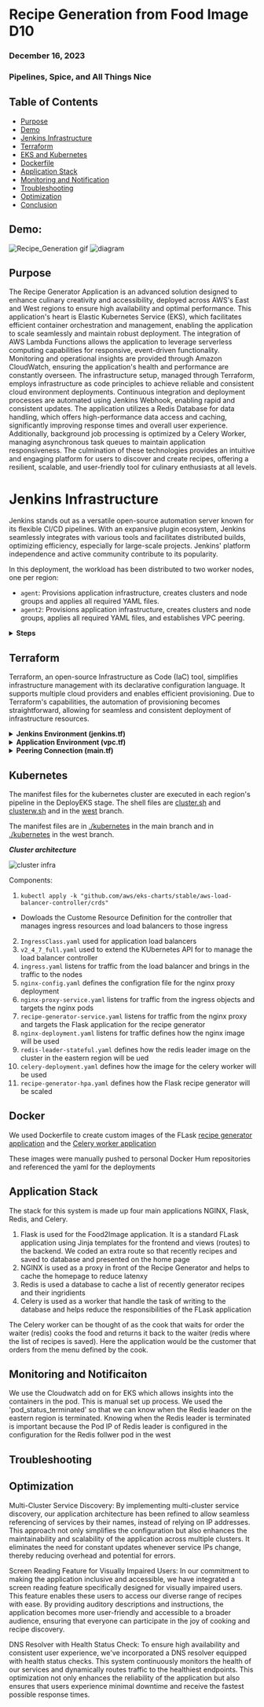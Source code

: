 # Recipe Generation from Food Image D10
### December 16, 2023
### Pipelines, Spice, and All Things Nice

## Table of Contents
- [Purpose](#purpose)
- [Demo](#demo)
- [Jenkins Infrastructure](#jenkins-infrastructure)
- [Terraform](#terraform)
- [EKS and Kubernetes](#eks-and-kubernetes)
- [Dockerfile](#dockerfile)
- [Application Stack](#application-stack)
- [Monitoring and Notification](#monitoring-and-notification)
- [Troubleshooting](#troubleshooting)
- [Optimization](#optimization)
- [Conclusion](#conclusion)

## Demo:
![Recipe_Generation gif](https://user-images.githubusercontent.com/55757415/124395585-8d0d0780-dd22-11eb-86fe-3a23d921b608.gif)
![diagram](FINAL.jpg)

## Purpose
The Recipe Generator Application is an advanced solution designed to enhance culinary creativity and accessibility, deployed across AWS's East and West regions to ensure high availability and optimal performance. This application's heart is Elastic Kubernetes Service (EKS), which facilitates efficient container orchestration and management, enabling the application to scale seamlessly and maintain robust deployment. The integration of AWS Lambda Functions allows the application to leverage serverless computing capabilities for responsive, event-driven functionality. Monitoring and operational insights are provided through Amazon CloudWatch, ensuring the application's health and performance are constantly overseen. The infrastructure setup, managed through Terraform, employs infrastructure as code principles to achieve reliable and consistent cloud environment deployments. Continuous integration and deployment processes are automated using Jenkins Webhook, enabling rapid and consistent updates. The application utilizes a Redis Database for data handling, which offers high-performance data access and caching, significantly improving response times and overall user experience. Additionally, background job processing is optimized by a Celery Worker, managing asynchronous task queues to maintain application responsiveness. The culmination of these technologies provides an intuitive and engaging platform for users to discover and create recipes, offering a resilient, scalable, and user-friendly tool for culinary enthusiasts at all levels.

# Jenkins Infrastructure
Jenkins stands out as a versatile open-source automation server known for its flexible CI/CD pipelines. With an expansive plugin ecosystem, Jenkins seamlessly integrates with various tools and facilitates distributed builds, optimizing efficiency, especially for large-scale projects. Jenkins' platform independence and active community contribute to its popularity.

In this deployment, the workload has been distributed to two worker nodes, one per region:

- `agent`: Provisions application infrastructure, creates clusters and node groups and applies all required YAML files.
- `agent2`: Provisions application infrastructure, creates clusters and node groups, applies all required YAML files, and establishes VPC peering.

<details>
  <summary><strong>Steps</strong></summary>

1. **Install Jenkins:**
   - Execute the `agent.sh` script to automatically install the required files.

2. **Generate Key Pairs:**
   - Create a new key pair with PEM on AWS EC2; the secret key is required for agent SSH creation.
   - Save the private key.

3. **Set Up Agents:**
   - Create a new node in Jenkins (Dashboard -> nodes).
   - Specify the name and location of the code directory.
   - Select "Launch agent via SSH" using the saved private key.
   - The host will be the public IP of the agent instance (agent/agent2).
   - Create credentials by entering the private key directly.
   - Save and check the log to verify agent status.
   - Create a second node with the same configuration; the only change should be the public IP.

4. **Configure AWS Credentials:**
   - In Jenkins server:
     - Go to "Manage Jenkins" -> "Credentials" -> "System" -> "Global credentials (unrestricted)".
     - Create 2 credentials (access and secret key) using "Secret text" - one for access key and the secret key.

5. **Create a Multi-Branch Pipeline:**
   - Create a new Jenkins item and select "Multi-branch pipeline."
   - Configure Jenkins Credentials Provider as needed.
   - Copy and import the Repository URL where the application source code resides.
   - Use your GitHub username and the generated key from GitHub as your credentials.

**Note:** To give Terraform access to the AWS account, both access and secret keys must be included. Since GitHub is the Source Code Management (SCM), this part of the Terraform file cannot be included. Instead, AWS keys will be stored securely in Jenkins.
</details>


## Terraform
Terraform, an open-source Infrastructure as Code (IaC) tool, simplifies infrastructure management with its declarative configuration language. It supports multiple cloud providers and enables efficient provisioning. Due to Terraform's capabilities, the automation of provisioning becomes straightforward, allowing for seamless and consistent deployment of infrastructure resources.

<details>
  <summary><strong>Jenkins Environment (jenkins.tf)</strong></summary>

### EC2 (Jenkins Manager)
- The `jenkins.sh` script automates the installation of the Jenkins application on an EC2 instance.

### EC2 (Agent)
- An agent is created with 4GB extra storage.
- The `agent.sh` script installs dependencies for the agent, including Docker, Terraform, AWS CLI, EKSCTL, and kubectl.
- This agent is tasked with deploying in the east region.

### EC2 (Agent2)
- Similar to the first agent, this agent is created with 4GB extra storage.
- The `agent.sh` script installs dependencies for the agent, including Docker, Terraform, AWS CLI, EKSCTL, and kubectl.
- This agent is created to deploy in the west region.
</details>

<details>
  <summary><strong>Application Environment (vpc.tf)</strong></summary>

- A `vpc.tf` file was created for the east and west regions, increasing availability and lowering latency.
- Components include:
  - **Virtual Private Cloud (VPC):** The networking framework that manages resources.
  - **Availability Zones (2 AZs):** Providing redundancy and fault tolerance by distributing resources across different AZs.
  - **2 Public Subnets**
  - **2 Private Subnets:** Subnets isolated from the public internet, for sensitive data.
  - **NAT Gateway:** A network gateway for egress traffic from private subnets to the internet.
  - **2 Route Tables:** Routing rules for traffic between subnets.
  - **Internet Gateway**
  - **NAT Gateway**
</details>

<details>
  <summary><strong>Peering Connection (main.tf)</strong></summary>

- Since a Redis database is being utilized to cache recipes, a peering connection is required to sync the database and display the same information regardless of the user's region.
- Components include:
  - VPC peering connection
  - VPC peering connection accepter
  - Route from east to west
  - Route from west to east
  - Security group rule (Port 6379)
</details>
</details>


## Kubernetes

The manifest files for the kubernetes cluster are executed in each region's pipeline in the DeployEKS stage. The shell files are [cluster.sh](./East/cluster.sh) and [clusterw.sh](!https://github.com/elmorenox/kura-final-team3/blob/west/west/clusterw.sh) and in the [west](!https://github.com/elmorenox/kura-final-team3/tree/west/west) branch.

The manifest files are in [./kubernetes](./kuber) in the main branch and in [./kubernetes](!https://github.com/elmorenox/kura-final-team3/tree/west/kubernetes) in the west branch. 

***Cluster architecture***

![cluster infra](./kubernetes-node.png)

Components:
1. ```kubectl apply -k "github.com/aws/eks-charts/stable/aws-load-balancer-controller/crds"``` 
- Dowloads the Custome Resource Definition for the controller that manages ingress resources and load balancers to those ingress
2. ```IngressClass.yaml``` used for application load balancers
3. ```v2_4_7_full.yaml``` used to extend the KUbernetes API for to manage the load balancer controller
4. ```ingress.yaml``` listens for traffic from the load balancer and brings in the traffic to the nodes
5. ```nginx-config.yaml``` defines the configration file for the nginx proxy deployment
6. ```nginx-proxy-service.yaml``` listens for traffic from the ingress objects and targets the nginx pods
7. ```recipe-generator-service.yaml``` listens for traffic from the nginx proxy and targets the Flask application for the recipe generator 
8. ```nginx-deployment.yaml``` listens for traffic defines how the nginx image will be used
9. ```redis-leader-stateful.yaml``` defines how the redis leader image on the  cluster in the eastern region will be ued
10. ```celery-deployment.yaml``` defines how the image for the celery worker will be used
11. ```recipe-generator-hpa.yaml``` defines how the Flask recipe generator will be scaled
       

## Docker
We used Dockerfile to create custom images of the FLask [recipe generator application](./Dockerfile) and the [Celery worker application](./CeleryWorker/Dockerfile) 

These images were manually pushed to personal Docker Hum repositories and referenced the yaml for the deployments

## Application Stack

The stack for this system is made up four main applications NGINX, Flask, Redis, and Celery.

1. Flask is used for the Food2Image application. It is a standard FLask application using Jinja templates for the frontend and views (routes) to the backend. We coded an extra route so that recently recipes and saved to database and presented on the home page
2. NGINX is used as a proxy in front of the Recipe Generator and helps to cache the homepage to reduce latenxy
3. Redis is used a database to cache a list of recently generator recipes and their ingridients
4. Celery is used as a worker that handle the task of writing to the database and helps reduce the responsibilities of the FLask application

The Celery worker can be thought of as the cook that waits for order the waiter (redis) cooks the food and returns it back to the waiter (redis where the list of recipes is saved). Here the application would be the customer that orders from the menu defined by the cook.

## Monitoring and Notificaiton

We use the Cloudwatch add on for EKS which allows insights into the containers in the pod. This is manual set up process. We used the 'pod_status_terminated' so that we can know when the Redis leader on the eastern region is terminated. Knowing when the Redis leader is terminated is important because the Pod IP of Redis leader is configured in the configuration for the Redis follwer pod in the west

## Troubleshooting

## Optimization
Multi-Cluster Service Discovery: By implementing multi-cluster service discovery, our application architecture has been refined to allow seamless referencing of services by their names, instead of relying on IP addresses. This approach not only simplifies the configuration but also enhances the maintainability and scalability of the application across multiple clusters. It eliminates the need for constant updates whenever service IPs change, thereby reducing overhead and potential for errors.

Screen Reading Feature for Visually Impaired Users: In our commitment to making the application inclusive and accessible, we have integrated a screen reading feature specifically designed for visually impaired users. This feature enables these users to access our diverse range of recipes with ease. By providing auditory descriptions and instructions, the application becomes more user-friendly and accessible to a broader audience, ensuring that everyone can participate in the joy of cooking and recipe discovery.

DNS Resolver with Health Status Check: To ensure high availability and consistent user experience, we've incorporated a DNS resolver equipped with health status checks. This system continuously monitors the health of our services and dynamically routes traffic to the healthiest endpoints. This optimization not only enhances the reliability of the application but also ensures that users experience minimal downtime and receive the fastest possible response times.




